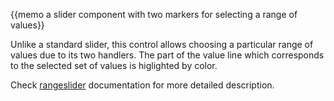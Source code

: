 
{{memo a slider component with two markers for selecting a range of values}}

Unlike a standard slider, this control allows choosing a particular range of values due to its two handlers. The part of the value line which corresponds to the selected set of values is higlighted by color.

Check [rangeslider](desktop/controls.md#range) documentation for more detailed description.